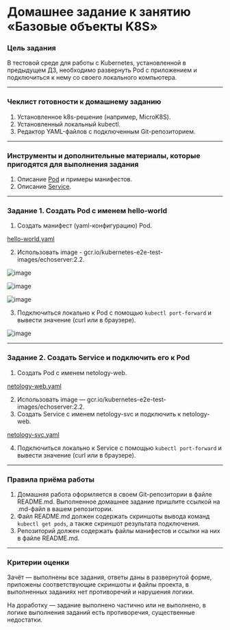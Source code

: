 # Домашнее задание к занятию «Базовые объекты K8S»

### Цель задания

В тестовой среде для работы с Kubernetes, установленной в предыдущем ДЗ, необходимо развернуть Pod с приложением и подключиться к нему со своего локального компьютера. 

------

### Чеклист готовности к домашнему заданию

1. Установленное k8s-решение (например, MicroK8S).
2. Установленный локальный kubectl.
3. Редактор YAML-файлов с подключенным Git-репозиторием.

------

### Инструменты и дополнительные материалы, которые пригодятся для выполнения задания

1. Описание [Pod](https://kubernetes.io/docs/concepts/workloads/pods/) и примеры манифестов.
2. Описание [Service](https://kubernetes.io/docs/concepts/services-networking/service/).

------

### Задание 1. Создать Pod с именем hello-world

1. Создать манифест (yaml-конфигурацию) Pod.

[hello-world.yaml](hello-world.yaml)
   
2. Использовать image - gcr.io/kubernetes-e2e-test-images/echoserver:2.2.

![image](https://github.com/user-attachments/assets/5259ac85-942d-45a9-9776-3bce3e2148b7)

![image](https://github.com/user-attachments/assets/8b2d7d0d-35f4-41b1-96e4-a335609621cb)

![image](https://github.com/user-attachments/assets/13343af2-057d-49b5-ba58-ed3809e3811a)

3. Подключиться локально к Pod с помощью `kubectl port-forward` и вывести значение (curl или в браузере).
   
![image](https://github.com/user-attachments/assets/0062d018-3165-4caf-a7f4-56f4cdc5c51d)

------

### Задание 2. Создать Service и подключить его к Pod

1. Создать Pod с именем netology-web.

[netology-web.yaml](netology-web.yaml)
   
2. Использовать image — gcr.io/kubernetes-e2e-test-images/echoserver:2.2.
3. Создать Service с именем netology-svc и подключить к netology-web.

[netology-svc.yaml](netology-svc.yaml)

4. Подключиться локально к Service с помощью `kubectl port-forward` и вывести значение (curl или в браузере).

------

### Правила приёма работы

1. Домашняя работа оформляется в своем Git-репозитории в файле README.md. Выполненное домашнее задание пришлите ссылкой на .md-файл в вашем репозитории.
2. Файл README.md должен содержать скриншоты вывода команд `kubectl get pods`, а также скриншот результата подключения.
3. Репозиторий должен содержать файлы манифестов и ссылки на них в файле README.md.

------

### Критерии оценки
Зачёт — выполнены все задания, ответы даны в развернутой форме, приложены соответствующие скриншоты и файлы проекта, в выполненных заданиях нет противоречий и нарушения логики.

На доработку — задание выполнено частично или не выполнено, в логике выполнения заданий есть противоречия, существенные недостатки.
